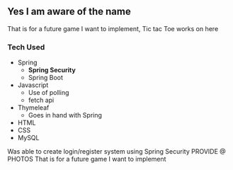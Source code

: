 ## Yes I am aware of the name
That is for a future game I want to implement, Tic tac Toe works on here
### Tech Used
* Spring
  *  **Spring Security** 
  * Spring Boot
* Javascript
  * Use of polling 
  * fetch api
* Thymeleaf
  * Goes in hand with Spring
* HTML
* CSS
* MySQL

Was able to create login/register system using Spring Security
PROVIDE @ PHOTOS
That is for a future game I want to implement
